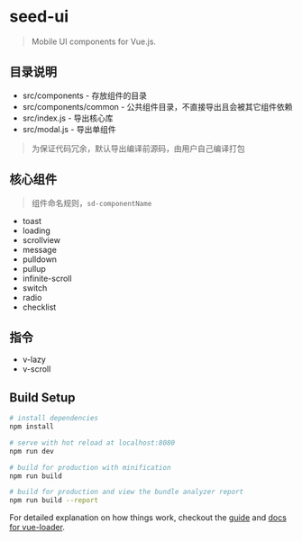 # seed-ui

> Mobile UI components for Vue.js.

## 目录说明

* src/components - 存放组件的目录
* src/components/common - 公共组件目录，不直接导出且会被其它组件依赖
* src/index.js - 导出核心库
* src/modal.js - 导出单组件

> 为保证代码冗余，默认导出编译前源码，由用户自己编译打包

## 核心组件

> 组件命名规则，`sd-componentName`

* toast
* loading
* scrollview
* message
* pulldown
* pullup
* infinite-scroll
* switch
* radio
* checklist

## 指令

* v-lazy
* v-scroll

## Build Setup

``` bash
# install dependencies
npm install

# serve with hot reload at localhost:8080
npm run dev

# build for production with minification
npm run build

# build for production and view the bundle analyzer report
npm run build --report
```

For detailed explanation on how things work, checkout the [guide](http://vuejs-templates.github.io/webpack/) and [docs for vue-loader](http://vuejs.github.io/vue-loader).
